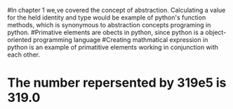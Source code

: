 #In chapter 1 we,ve covered the concept of abstraction. Calculating a value for the held identity and type would be example of python's function methods, which is synonymous to abstraction concepts programing in python.
#Primative elements are obects in python, since python is a object-oriented programming language
#Creating mathmatical expression in python is an example of primatitive elements working in conjunction with each other.
# The number repersented by 319e5 is 319.0